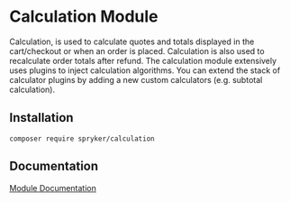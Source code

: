 # Calculation Module

Calculation, is used to calculate quotes and totals displayed in the cart/checkout or when an order is placed. Calculation is also used to recalculate order totals after refund. The calculation module extensively uses plugins to inject calculation algorithms. You can extend the stack of calculator plugins by adding a new custom calculators (e.g. subtotal calculation).

## Installation

```
composer require spryker/calculation
```

## Documentation

[Module Documentation](http://academy.spryker.com/developing_with_spryker/module_guide/checkout_process/calculation/calculation.html)
